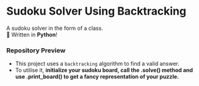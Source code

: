# Sudoku Solver Using Backtracking

A sudoku solver in the form of a class. <br>
🐍 Written in **Python**!

### Repository Preview
 - This project uses a `backtracking` algorithm to find a valid answer.
 - To utilise it, **initialize your sudoku board, call the .solve() method and use .print_board() to get a fancy representation of your puzzle.**
